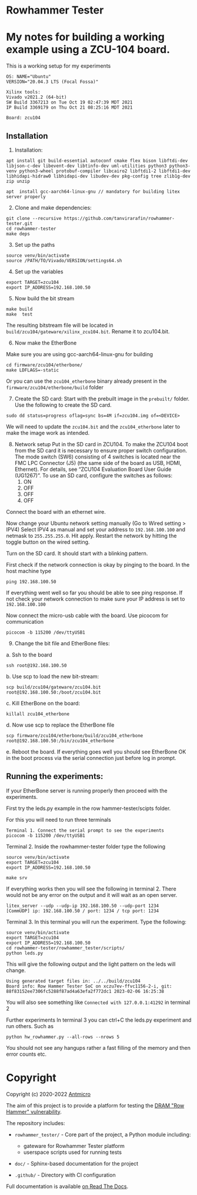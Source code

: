 # Rowhammer Tester

# My notes for building a working example using a ZCU-104 board.

This is a working setup for my experiments

```
OS: NAME="Ubuntu"
VERSION="20.04.3 LTS (Focal Fossa)"

Xilinx tools: 
Vivado v2021.2 (64-bit)
SW Build 3367213 on Tue Oct 19 02:47:39 MDT 2021
IP Build 3369179 on Thu Oct 21 08:25:16 MDT 2021

Board: zcu104
```

## Installation
1. Installation:
```
apt install git build-essential autoconf cmake flex bison libftdi-dev libjson-c-dev libevent-dev libtinfo-dev uml-utilities python3 python3-venv python3-wheel protobuf-compiler libcairo2 libftdi1-2 libftdi1-dev libhidapi-hidraw0 libhidapi-dev libudev-dev pkg-config tree zlib1g-dev zip unzip

apt  install gcc-aarch64-linux-gnu // mandatory for building litex server properly
```

2. Clone and make dependencies:
```
git clone --recursive https://github.com/tanvirarafin/rowhammer-tester.git
cd rowhammer-tester
make deps
```

3. Set up the paths
```
source venv/bin/activate
source /PATH/TO/Vivado/VERSION/settings64.sh
```

4. Set up the variables
```
export TARGET=zcu104
export IP_ADDRESS=192.168.100.50  
```

5. Now build the bit stream
```
make build
make  test
```
The resulting bitstream file will be located in `build/zcu104/gateware/xilinx_zcu104.bit`. Rename it to zcu104.bit. 

6. Now make the EtherBone 

Make sure you are using gcc-aarch64-linux-gnu for building

```
cd firmware/zcu104/etherbone/
make LDFLAGS=-static
```

Or you can use the `zcu104_etherbone` binary already present in the `firmware/zcu104/etherbone/build` folder

7. Create the SD card:
Start with the prebuilt image in the `prebuilt/` folder. Use the following to create the SD card. 

```
sudo dd status=progress oflag=sync bs=4M if=zcu104.img of=<DEVICE>
```

We will need to update the `zcu104.bit` and the  `zcu104_etherbone` later to make the image work as intended.

8. Network setup
Put in the SD card in ZCU104. To make the ZCU104 boot from the SD card it is necessary to ensure proper switch configuration. The mode switch (SW6) consisting of 4 switches is located near the FMC LPC Connector (J5) (the same side of the board as USB, HDMI, Ethernet). For details, see “ZCU104 Evaluation Board User Guide (UG1267)”. To use an SD card, configure the switches as follows:
	1. ON
	2. OFF
	3. OFF
	4. OFF

Connect the board with an ethernet wire. 

Now change your Ubuntu network setting manually (Go to Wired setting > IPV4) Select IPV4 as manual and set your address to `192.168.100.100` and netmask to `255.255.255.0`. Hit apply. Restart the network by hitting the toggle button on the wired setting.

Turn on the SD card. It should start with a blinking pattern.

First check if the network connection is okay by pinging to  the board. In the host machine type
```
ping 192.168.100.50
```

If everything went well so far you should be able to see ping response. If not check your network connection to make sure your IP address is set to `192.168.100.100`

Now connect the micro-usb cable  with the board. Use picocom for communication

```
picocom -b 115200 /dev/ttyUSB1
```  

9. Change the bit file and EtherBone files:

a. Ssh to the board
```
ssh root@192.168.100.50
```
b. Use scp to load the new bit-stream:
```
scp build/zcu104/gateware/zcu104.bit root@192.168.100.50:/boot/zcu104.bit
```
c. Kill EtherBone on the board:
```
killall zcu104_etherbone
```
d. Now use scp to replace the EtherBone file
```
scp firmware/zcu104/etherbone/build/zcu104_etherbone  root@192.168.100.50:/bin/zcu104_etherbone 
```

e. Reboot the board. If everything goes well you should see EtherBone OK in the boot process via the serial connection just before log in prompt.

## Running the experiments:
If your EtherBone server is running properly then proceed with the experiments.

First try the leds.py example in the row hammer-tester/scipts folder.

For this you will need to run three terminals
```
Terminal 1. Connect the serial prompt to see the experiments
picocom -b 115200 /dev/ttyUSB1
```
Terminal 2. Inside the rowhammer-tester folder type the following
```
source venv/bin/activate
export TARGET=zcu104
export IP_ADDRESS=192.168.100.50  

make srv
```
If everything works then you will see the following in terminal 2. There would not be any error on the output and it will wait as an open server.
```
litex_server --udp --udp-ip 192.168.100.50 --udp-port 1234
[CommUDP] ip: 192.168.100.50 / port: 1234 / tcp port: 1234
```
Terminal 3.
In this terminal you will run the experiment. Type the following:
```
source venv/bin/activate
export TARGET=zcu104
export IP_ADDRESS=192.168.100.50  
cd rowhammer-tester/rowhammer_tester/scripts/
python leds.py 
```
This will give the following output and the light pattern on the leds will change. 
```
Using generated target files in: ../../build/zcu104
Board info: Row Hammer Tester SoC on xczu7ev-ffvc1156-2-i, git: 88f83152ee7306fc5288f87ad4a63efa2f772dc1 2023-02-06 16:25:38
```
You will also see something like `Connected with 127.0.0.1:41292` in terminal 2

Further experiments
In terminal 3 you can ctrl+C the leds.py experiment and run others. Such as
```
python hw_rowhammer.py --all-rows --nrows 5
```
You should not see any hangups rather a fast filling of the memory and then error counts etc.

# Copyright
Copyright (c) 2020-2022 [Antmicro](https://www.antmicro.com)

The aim of this project is to provide a platform for testing the [DRAM "Row Hammer" vulnerability](https://users.ece.cmu.edu/~yoonguk/papers/kim-isca14.pdf).

The repository includes:

* `rowhammer_tester/` - Core part of the project, a Python module including:

  * gateware for Rowhammer Tester platform
  * userspace scripts used for running tests
* `doc/` - Sphinx-based documentation for the project
* `.github/` - Directory with CI configuration

Full documentation is available [on Read The Docs](https://rowhammer-tester.readthedocs.io/en/latest/).
